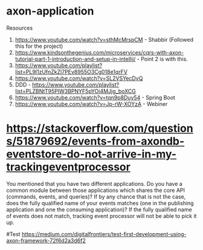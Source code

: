 # axon-application

Resources
1. https://www.youtube.com/watch?v=sthMcMrspCM - Shabbir (Followed this for the project)
2. https://www.kindsonthegenius.com/microservices/cqrs-with-axon-tutorial-part-1-introduction-and-setup-in-intellij/  - Point 2 is with this.
3. https://www.youtube.com/playlist?list=PL9l1zUfnZkZl7PEv8955O3Cg018e1qrFV
4. https://www.youtube.com/watch?v=SL2VSYecDvQ
5. DDD - https://www.youtube.com/playlist?list=PLZBNtT95PIW3BPNYF5pYOi4MJjg_boXCG
6. https://www.youtube.com/watch?v=tqn9p8Duy54 - Spring Boot
7. https://www.youtube.com/watch?v=Jp-rW-XOYzA - Webiner

# https://stackoverflow.com/questions/51879692/events-from-axondb-eventstore-do-not-arrive-in-my-trackingeventprocessor
You mentioned that you have two different applications. Do you have a common module between those applications which shares the core API (commands, events, and queries)? If by any chance that is not the case, does the fully qualified name of your events matches (one in the publishing application and one the consuming application)? If the fully qualified name of events does not match, tracking event processor will not be able to pick it up.

#Test
https://medium.com/digitalfrontiers/test-first-development-using-axon-framework-72f6d2a3d6f2
